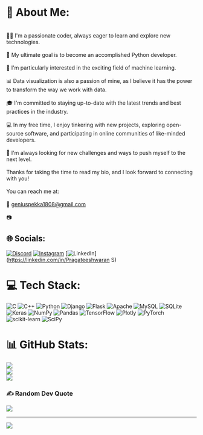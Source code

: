 # 💫 About Me:
<br>👨‍💻 I'm a passionate coder, always eager to learn and explore new technologies.<br><br>🐍 My ultimate goal is to become an accomplished Python developer.<br><br>🤖 I'm particularly interested in the exciting field of machine learning.<br><br>📊 Data visualization is also a passion of mine, as I believe it has the power to transform the way we work with data.<br><br>🎓 I'm committed to staying up-to-date with the latest trends and best practices in the industry.<br><br>💻 In my free time, I enjoy tinkering with new projects, exploring open-source software, and participating in online communities of like-minded developers.<br><br>🚀 I'm always looking for new challenges and ways to push myself to the next level.<br><br>Thanks for taking the time to read my bio, and I look forward to connecting with you!<br><br>You can reach me at:<br><br>📧 geniuspekka1808@gmail.com<br><br>📷 


## 🌐 Socials:
[![Discord](https://img.shields.io/badge/Discord-%237289DA.svg?logo=discord&logoColor=white)](https://discord.gg/pragateesh_.__#3377) [![Instagram](https://img.shields.io/badge/Instagram-%23E4405F.svg?logo=Instagram&logoColor=white)](https://instagram.com/pragateesh_.__) [![LinkedIn](https://img.shields.io/badge/LinkedIn-%230077B5.svg?logo=linkedin&logoColor=white)](https://linkedin.com/in/Pragateeshwaran S) 

# 💻 Tech Stack:
![C](https://img.shields.io/badge/c-%2300599C.svg?style=for-the-badge&logo=c&logoColor=white) ![C++](https://img.shields.io/badge/c++-%2300599C.svg?style=for-the-badge&logo=c%2B%2B&logoColor=white) ![Python](https://img.shields.io/badge/python-3670A0?style=for-the-badge&logo=python&logoColor=ffdd54) ![Django](https://img.shields.io/badge/django-%23092E20.svg?style=for-the-badge&logo=django&logoColor=white) ![Flask](https://img.shields.io/badge/flask-%23000.svg?style=for-the-badge&logo=flask&logoColor=white) ![Apache](https://img.shields.io/badge/apache-%23D42029.svg?style=for-the-badge&logo=apache&logoColor=white) ![MySQL](https://img.shields.io/badge/mysql-%2300f.svg?style=for-the-badge&logo=mysql&logoColor=white) ![SQLite](https://img.shields.io/badge/sqlite-%2307405e.svg?style=for-the-badge&logo=sqlite&logoColor=white) ![Keras](https://img.shields.io/badge/Keras-%23D00000.svg?style=for-the-badge&logo=Keras&logoColor=white) ![NumPy](https://img.shields.io/badge/numpy-%23013243.svg?style=for-the-badge&logo=numpy&logoColor=white) ![Pandas](https://img.shields.io/badge/pandas-%23150458.svg?style=for-the-badge&logo=pandas&logoColor=white) ![TensorFlow](https://img.shields.io/badge/TensorFlow-%23FF6F00.svg?style=for-the-badge&logo=TensorFlow&logoColor=white) ![Plotly](https://img.shields.io/badge/Plotly-%233F4F75.svg?style=for-the-badge&logo=plotly&logoColor=white) ![PyTorch](https://img.shields.io/badge/PyTorch-%23EE4C2C.svg?style=for-the-badge&logo=PyTorch&logoColor=white) ![scikit-learn](https://img.shields.io/badge/scikit--learn-%23F7931E.svg?style=for-the-badge&logo=scikit-learn&logoColor=white) ![SciPy](https://img.shields.io/badge/SciPy-%230C55A5.svg?style=for-the-badge&logo=scipy&logoColor=%white)
# 📊 GitHub Stats:
![](https://github-readme-stats.vercel.app/api?username=Pragateesh&theme=dark&hide_border=true&include_all_commits=true&count_private=false)<br/>
![](https://github-readme-streak-stats.herokuapp.com/?user=Pragateesh&theme=dark&hide_border=true)<br/>
![](https://github-readme-stats.vercel.app/api/top-langs/?username=Pragateesh&theme=dark&hide_border=true&include_all_commits=true&count_private=false&layout=compact)

### ✍️ Random Dev Quote
![](https://quotes-github-readme.vercel.app/api?type=vetical&theme=radical)

---
[![](https://visitcount.itsvg.in/api?id=Pragateesh&icon=7&color=12)](https://visitcount.itsvg.in)

<!-- Proudly created with GPRM ( https://gprm.itsvg.in ) -->
